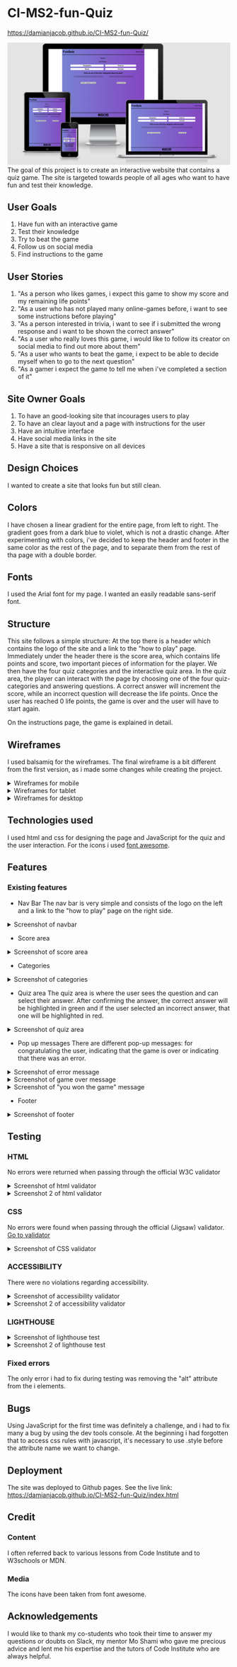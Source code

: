 # CI-MS2-fun-Quiz
https://damianjacob.github.io/CI-MS2-fun-Quiz/

<img src='assets/docs/amiresponsive.png' alt='Am i responsive screenshot'>
The goal of this project is to create an interactive website that contains a quiz game. The site is targeted towards people of all ages who want to have fun and test their knowledge.

## User Goals
1. Have fun with an interactive game
2. Test their knowledge
3. Try to beat the game
4. Follow us on social media
5. Find instructions to the game
## User Stories
1. "As a person who likes games, i expect this game to show my score and my remaining life points"
2. "As a user who has not played many online-games before, i want to see some instructions before playing"
3. "As a person interested in trivia, i want to see if i submitted the wrong response and i want to be shown the correct answer"
4. "As a user who really loves this game, i would like to follow its creator on social media to find out more about them"
5. "As a user who wants to beat the game, i expect to be able to decide myself when to go to the next question"
6. "As a gamer i expect the game to tell me when i've completed a section of it"
## Site Owner Goals
1. To have an good-looking site that incourages users to play
2. To have an clear layout and a page with instructions for the user
3. Have an intuitive interface
4. Have social media links in the site
5. Have a site that is responsive on all devices

## Design Choices
I wanted to create a site that looks fun but still clean.
## Colors
I have chosen a linear gradient for the entire page, from left to right. The gradient goes from a dark blue to violet, which is not a drastic change. After experimenting with colors, i've decided to keep the header and footer in the same color as the rest of the page, and to separate them from the rest of tha page with a double border.
## Fonts
I used the Arial font for my page. I wanted an easily readable sans-serif font.
## Structure 

This site follows a simple structure: At the top there is a header which contains the logo of the site and a link to the "how to play" page. Immediately under the header there is the score area, which contains life points and score, two important pieces of information for the player.
We then have the four quiz categories and the interactive quiz area. In the quiz area, the player can interact with the page by choosing one of the four quiz-categories and answering questions. A correct answer will increment the score, while an incorrect question will decrease the life points. Once the user has reached 0 life points, the game is over and the user will have to start again.

On the instructions page, the game is explained in detail.

## Wireframes
I used balsamiq for the wireframes. The final wireframe is a bit different from the first version, as i made some changes while creating the project.
<!-- ADD WIREFRAME IMAGES HERE -->
<details>
<summary>Wireframes for mobile</summary>
<img src='assets/docs/wireframes/wireframe-mobile.png' alt='mobile wireframe'>
</details>

<details>
<summary>Wireframes for tablet</summary>
<img src='assets/docs/wireframes/wireframe-tablet.png' alt='tablet wireframe'>
</details>

<details>
<summary>Wireframes for desktop</summary>
<img src='assets/docs/wireframes/wireframe-desktop.png' alt='desktop wireframe'>
</details>



## Technologies used

I used html and css for designing the page and JavaScript for the quiz and the user interaction. For the icons i used <a href='https://fontawesome.com/'>font awesome</a>.

## Features
### Existing features
<!-- ADD DROPDOWN IMAGES FOR ALL FEATURES -->
- Nav Bar
The nav bar is very simple and consists of the logo on the left and a link to the "how to play" page on the right side.
<details>
<summary>Screenshot of navbar</summary>
<img src='assets/docs/features/navbar.png' alt='nav bar screenshot'>
</details>

- Score area
<details>
<summary>Screenshot of score area</summary>
<img src='assets/docs/features/score-area.png' alt='score area screenshot'>
</details>

- Categories
<details>
<summary>Screenshot of categories</summary>
<img src='assets/docs/features/categories.png' alt='categories screenshot'>
</details>

- Quiz area
The quiz area is where the user sees the question and can select their answer. After confirming the answer, the correct answer will be highlighted in green and if the user selected an incorrect answer, that one will be highlighted in red.
<details>
<summary>Screenshot of quiz area</summary>
<img src='assets/docs/features/quiz-area.png' alt='quiz area screenshot'>
</details>

- Pop up messages
There are different pop-up messages: for congratulating the user, indicating that the game is over or indicating that there was an error.
<details>
<summary>Screenshot of error message</summary>
<img src='assets/docs/features/error-msg-one.png' alt='error message screenshot'>
</details>
<details>
<summary>Screenshot of game over message</summary>
<img src='assets/docs/features/winner-msg.png' alt='game over screenshot'>
</details>
<details>
<summary>Screenshot of "you won the game" message</summary>
<img src='assets/docs/features/winner-msg.png' alt='Winner message screenshot'>
</details>

- Footer
<details>
<summary>Screenshot of footer</summary>
<img src='assets/docs/features/quiz-area.png' alt='footer screenshot'>
</details>

## Testing

### HTML
No errors were returned when passing through the official W3C validator
<details>
<summary>Screenshot of html validator</summary>
<img src='assets/docs/validation/html-index.png' alt='landing page screenshot'>
</details>

<details>
<summary>Screenshot 2 of html validator</summary>
<img src='assets/docs/validation/html-howtoplay.png' alt='instructions page screenshot'>
</details>

### CSS
No errors were found when passing through the official (Jigsaw) validator.
<a href='https://jigsaw.w3.org/css-validator/validator'>Go to validator</a>
<details>
<summary>Screenshot of CSS validator</summary>
<img src='assets/docs/validation/css-style.png' alt='css validator screenshot'>
</details>

### ACCESSIBILITY
There were no violations regarding accessibility.
<details>
<summary>Screenshot of accessibility validator</summary>
<img src='assets/docs/validation/accessibility.png' alt='accessibility screenshot'>
</details>
<details>
<summary>Screenshot 2 of accessibility validator</summary>
<img src='assets/docs/validation/accessibility-two.png' alt='accessibility screenshot'>
</details>

### LIGHTHOUSE
<details>
<summary>Screenshot of lighthouse test</summary>
<img src='assets/docs/validation/lighthouse.png' alt='lighthouse test screenshot'>
</details>
<details>
<summary>Screenshot 2 of lighthouse test</summary>
<img src='assets/docs/validation/lighthouse-two.png' alt='lighthouse test screenshot'>
</details>

### Fixed errors
The only error i had to fix during testing was removing the "alt" attribute from the i elements.

## Bugs

Using JavaScript for the first time was definitely a challenge, and i had to fix many a bug by using the dev tools console. At the beginning i had forgotten that to access css rules with javascript, it's necessary to use .style before the attribute name we want to change.

## Deployment
The site was deployed to Github pages. See the live link: https://damianjacob.github.io/CI-MS2-fun-Quiz/index.html

## Credit

### Content
   I often referred back to various lessons from Code Institute and to W3schools or MDN.


### Media
   The icons have been taken from font awesome.

## Acknowledgements
I would like to thank my co-students who took their time to answer my questions or doubts on Slack, my mentor Mo Shami who gave me precious advice and lent me his expertise and the tutors of Code Institute who are always helpful.